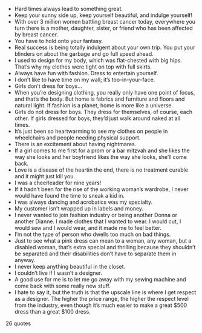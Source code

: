  - Hard times always lead to something great.
 - Keep your sunny side up, keep yourself beautiful, and indulge yourself!
 - With over 3 million women battling breast cancer today, everywhere you turn there is a mother, daughter, sister, or friend who has been affected by breast cancer.
 - You have to hold onto your fantasy.
 - Real success is being totally indulgent about your own trip. You put your blinders on about the garbage and go full speed ahead.
 - I used to design for my body, which was flat-chested with big hips. That’s why my clothes were tight on top with full skirts.
 - Always have fun with fashion. Dress to entertain yourself.
 - I don’t like to have time on my wall; it’s too-in-your-face.
 - Girls don’t dress for boys...
 - When you’re designing clothing, you really only have one point of focus, and that’s the body. But home is fabrics and furniture and floors and natural light. If fashion is a planet, home is more like a universe.
 - Girls do not dress for boys. They dress for themselves, of course, each other. If girls dressed for boys, they’d just walk around naked at all times.
 - It’s just been so heartwarming to see my clothes on people in wheelchairs and people needing physical support.
 - There is an excitement about having nightmares.
 - If a girl comes to me first for a prom or a bar mitzvah and she likes the way she looks and her boyfriend likes the way she looks, she’ll come back.
 - Love is a disease of the heartin the end, there is no treatment curable and it might just kill you.
 - I was a cheerleader for nine years!
 - If it hadn’t been for the rise of the working woman’s wardrobe, I never would have found the time to sneak a kid in.
 - I was always dancing and acrobatics was my specialty.
 - My customer isn’t wrapped up in labels and money.
 - I never wanted to join fashion industry or being another Donna or another Dianne. I made clothes that I wanted to wear. I would cut, I would sew and I would wear, and it made me to feel better.
 - I’m not the type of person who dwells too much on bad things.
 - Just to see what a pink dress can mean to a woman, any woman, but a disabled woman, that’s extra special and thrilling because they shouldn’t be separated and their disabilities don’t have to separate them in anyway.
 - I never keep anything beautiful in the closet.
 - I couldn’t live if I wasn’t a designer.
 - A good use for me is to let me go away with my sewing machine and come back with some really new stuff.
 - I hate to say it, but the truth is that the upscale line is where I get respect as a designer. The higher the price range, the higher the respect level from the industry, even though it’s much easier to make a great $500 dress than a great $100 dress.

26 quotes